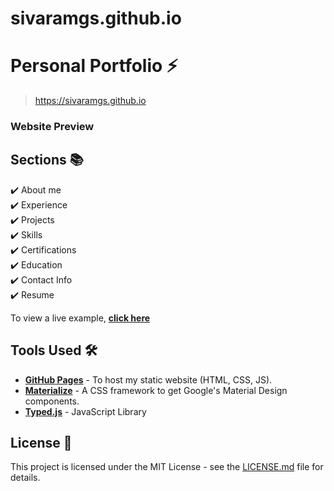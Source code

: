 # sivaramgs.github.io
# Personal Portfolio ⚡️ 


> https://sivaramgs.github.io

### Website Preview
<p align="center"> 
  <kbd>
    <a href="https://sivaramgs.github.io" target="_blank">
  </a>
  </kbd>
</p>



## Sections 📚
✔️ About me\
✔️ Experience\
✔️ Projects \
✔️ Skills \
✔️ Certifications \
✔️ Education\
✔️ Contact Info\
✔️ Resume

To view a live example, **[click here](https://sivaramgs.github.io/)**

## Tools Used 🛠️
* [<b>GitHub Pages</b>](https://create-react-app.dev/docs/deployment/#github-pages) - To host my static website (HTML, CSS, JS).
* [<b>Materialize</b>](https://materializecss.com/) - A CSS framework to get Google's Material Design components.
* [<b>Typed.js</b>](https://mattboldt.com/demos/typed-js/) - JavaScript Library

## License 📄
This project is licensed under the MIT License - see the [LICENSE.md](./LICENSE) file for details.
